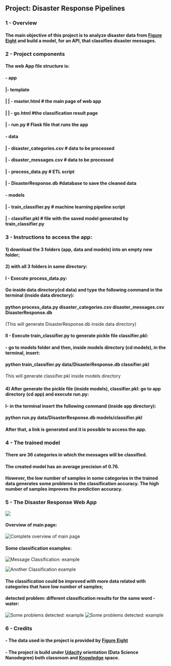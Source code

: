 ## Project: Disaster Response Pipelines 

### 1 - Overview

#### The main objective of this project is to analyze disaster data from [Figure Eight](https://appen.com/) and build a model, for an API, that classifies disaster messages.

### 2 - Project components

#### The web App file structure is:

#### - app
#### |- template
#### | | - master.html # the main page of web app
#### | | - go.html #the classification result page
#### | - run.py # Flask file that runs the app

#### - data
#### | - disaster_categories.csv # data to be processed
#### | - disaster_messages.csv # data to be processed
#### | - process_data.py # ETL script
#### | - DisasterResponse.db #database to save the cleaned data

#### - models
#### | - train_classifier.py # machine learning pipeline script
#### | - classifier.pkl # file with the saved model generated by train_classifier.py





### 3 - Instructions to access the app:

#### 1) download the 3 folders (app, data and models) into an empty new folder;

#### 2) with all 3 folders in same directory:

####


#### I - Execute process_data.py:

#### Go inside data directory(cd data) and type the following command in the terminal (inside data directory):


#### python process_data.py disaster_categories.csv disaster_messages.csv DisasterResponse.db

(This will generate DisasterResponse.db inside data directory)

####


#### II - Execute train_classifier.py to generate pickle file classifier.pkl:

#### - go to models folder and then, inside models directory (cd models), in the terminal, insert: 
#### python train_classifier.py data/DisasterResponse.db classifier.pkl

This will generate classifier.pkl inside models directory

###

#### 4) After generate the pickle file (inside models), classifier.pkl: go to app directory (cd app) and execute run.py:  

#### I- in the terminal insert the following command (inside app directory):

#### python run.py data/DisasterResponse.db models/classifier.pkl

#### After that, a link is generated and it is possible to access the app.



### 4 - The trained model

#### There are 36 categories in which the messages will be classified.
#### The created model has an average precision of 0.76. 
#### However, the low number of samples in some categories in the trained data generates some problems in the classification accuracy. The high number of samples improves the prediction accuracy.  

### 5 - The Disaster Response Web App

![](https://github.com/a-teresa/disaster_response_pipelines/blob/main/screenshot_app/image1.png)

#### Overview of main page:

![Complete overview of main page](https://github.com/a-teresa/disaster_response_pipelines/blob/main/screenshot_app/image2.png)

#### Some classification examples:

![Message Classification: example](https://github.com/a-teresa/disaster_response_pipelines/blob/main/screenshot_app/image3.png)

![Another Classification example](https://github.com/a-teresa/disaster_response_pipelines/blob/main/screenshot_app/image4.png)

#### The classification could be improved with more data related with categories that have low number of samples; 
#### detected problem: different classification results for the same word - water:

![Some problems detected: example](https://github.com/a-teresa/disaster_response_pipelines/blob/main/screenshot_app/image5.png)
![Some problems detected: example ](https://github.com/a-teresa/disaster_response_pipelines/blob/main/screenshot_app/image6.png)



### 6 - Credits

#### -  The data used in the project is provided by [Figure Eight](https://appen.com/)

#### - The project is build under [Udacity](https://www.udacity.com) orientation (Data Science Nanodegree) both classroom and [Knowledge](https://knowledge.udacity.com/) space. 






